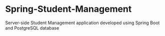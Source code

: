 # Spring-Student-Management
Server-side Student Management application developed using Spring Boot and PostgreSQL database
